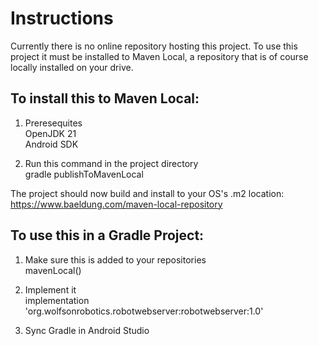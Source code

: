 # Instructions
Currently there is no online repository hosting this project. To use this project it must be installed to Maven Local, a repository that is of course locally installed on your drive.

## To install this to Maven Local:

1. Preresequites \
OpenJDK 21 \
Android SDK

2. Run this command in the project directory \
gradle publishToMavenLocal

The project should now build and install to your OS's .m2 location: \
https://www.baeldung.com/maven-local-repository

## To use this in a Gradle Project:

1. Make sure this is added to your repositories \
mavenLocal()

2. Implement it \
implementation 'org.wolfsonrobotics.robotwebserver:robotwebserver:1.0'

3. Sync Gradle in Android Studio

